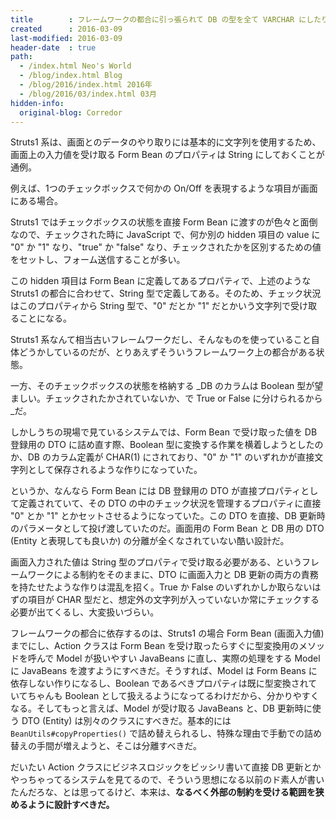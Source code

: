 ```yaml
---
title        : フレームワークの都合に引っ張られて DB の型を全て VARCHAR にしたりしない
created      : 2016-03-09
last-modified: 2016-03-09
header-date  : true
path:
  - /index.html Neo's World
  - /blog/index.html Blog
  - /blog/2016/index.html 2016年
  - /blog/2016/03/index.html 03月
hidden-info:
  original-blog: Corredor
---
```


Struts1 系は、画面とのデータのやり取りには基本的に文字列を使用するため、画面上の入力値を受け取る Form Bean のプロパティは String にしておくことが通例。

例えば、1つのチェックボックスで何かの On/Off を表現するような項目が画面にある場合。

Struts1 ではチェックボックスの状態を直接 Form Bean に渡すのが色々と面倒なので、チェックされた時に JavaScript で、何か別の hidden 項目の value に "0" か "1" なり、"true" か "false" なり、チェックされたかを区別するための値をセットし、フォーム送信することが多い。

この hidden 項目は Form Bean に定義してあるプロパティで、上述のような Struts1 の都合に合わせて、String 型で定義してある。そのため、チェック状況はこのプロパティから String 型で、"0" だとか "1" だとかいう文字列で受け取ることになる。

Struts1 系なんて相当古いフレームワークだし、そんなものを使っていること自体どうかしているのだが、とりあえずそういうフレームワーク上の都合がある状態。

一方、そのチェックボックスの状態を格納する _DB のカラムは Boolean 型が望ましい。チェックされたかされていないか、で True or False に分けられるから_だ。

しかしうちの現場で見ているシステムでは、Form Bean で受け取った値を DB 登録用の DTO に詰め直す際、Boolean 型に変換する作業を横着しようとしたのか、DB のカラム定義が CHAR(1) にされており、"0" か "1" のいずれかが直接文字列として保存されるような作りになっていた。

というか、なんなら Form Bean には DB 登録用の DTO が直接プロパティとして定義されていて、その DTO の中のチェック状況を管理するプロパティに直接 "0" とか "1" とかセットさせるようになっていた。この DTO を直接、DB 更新時のパラメータとして投げ渡していたのだ。画面用の Form Bean と DB 用の DTO (Entity と表現しても良いか) の分離が全くなされていない酷い設計だ。

画面入力された値は String 型のプロパティで受け取る必要がある、というフレームワークによる制約をそのままに、DTO に画面入力と DB 更新の両方の責務を持たせたような作りは混乱を招く。True か False のいずれかしか取らないはずの項目が CHAR 型だと、想定外の文字列が入っていないか常にチェックする必要が出てくるし、大変扱いづらい。

フレームワークの都合に依存するのは、Struts1 の場合 Form Bean (画面入力値) までにし、Action クラスは Form Bean を受け取ったらすぐに型変換用のメソッドを呼んで Model が扱いやすい JavaBeans に直し、実際の処理をする Model に JavaBeans を渡すようにすべきだ。そうすれば、Model は Form Beans に依存しない作りになるし、Boolean であるべきプロパティは既に型変換されていてちゃんも Boolean として扱えるようになってるわけだから、分かりやすくなる。そしてもっと言えば、Model が受け取る JavaBeans と、DB 更新時に使う DTO (Entity) は別々のクラスにすべきだ。基本的には `BeanUtils#copyProperties()` で詰め替えられるし、特殊な理由で手動での詰め替えの手間が増えようと、そこは分離すべきだ。

だいたい Action クラスにビジネスロジックをビッシリ書いて直接 DB 更新とかやっちゃってるシステムを見てるので、そういう思想になる以前のド素人が書いたんだろな、とは思ってるけど、本来は、**なるべく外部の制約を受ける範囲を狭めるように設計すべきだ。**
